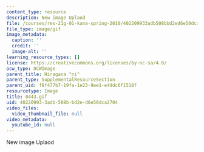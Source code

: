 ```yaml
---
content_type: resource
description: New image Uplaod
file: /courses/res-21g-01-kana-spring-2010/402209933adb508bbd2ed6e50dca2704_0443.gif
file_type: image/gif
image_metadata:
  caption: ''
  credit: ''
  image-alt: ''
learning_resource_types: []
license: https://creativecommons.org/licenses/by-nc-sa/4.0/
ocw_type: OCWImage
parent_title: Hiragana "ni"
parent_type: SupplementalResourceSection
parent_uid: f8f477b7-19fa-1e23-9ee1-e4ddc6f1518f
resourcetype: Image
title: 0443.gif
uid: 40220993-3adb-508b-bd2e-d6e50dca2704
video_files:
  video_thumbnail_file: null
video_metadata:
  youtube_id: null
---
```

New image Uplaod